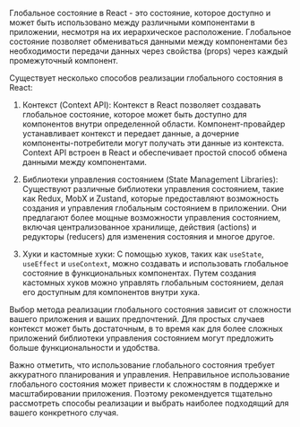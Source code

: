 Глобальное состояние в React - это состояние, которое доступно и может быть использовано между различными компонентами в приложении, несмотря на их иерархическое расположение. Глобальное состояние позволяет обмениваться данными между компонентами без необходимости передачи данных через свойства (props) через каждый промежуточный компонент.

Существует несколько способов реализации глобального состояния в React:

1. Контекст (Context API): Контекст в React позволяет создавать глобальное состояние, которое может быть доступно для компонентов внутри определенной области. Компонент-провайдер устанавливает контекст и передает данные, а дочерние компоненты-потребители могут получать эти данные из контекста. Context API встроен в React и обеспечивает простой способ обмена данными между компонентами.

2. Библиотеки управления состоянием (State Management Libraries): Существуют различные библиотеки управления состоянием, такие как Redux, MobX и Zustand, которые предоставляют возможность создания и управления глобальным состоянием в приложении. Они предлагают более мощные возможности управления состоянием, включая централизованное хранилище, действия (actions) и редукторы (reducers) для изменения состояния и многое другое.

3. Хуки и кастомные хуки: С помощью хуков, таких как `useState`, `useEffect` и `useContext`, можно создавать и использовать глобальное состояние в функциональных компонентах. Путем создания кастомных хуков можно управлять глобальным состоянием, делая его доступным для компонентов внутри хука.

Выбор метода реализации глобального состояния зависит от сложности вашего приложения и ваших предпочтений. Для простых случаев контекст может быть достаточным, в то время как для более сложных приложений библиотеки управления состоянием могут предложить больше функциональности и удобства.

Важно отметить, что использование глобального состояния требует аккуратного планирования и управления. Неправильное использование глобального состояния может привести к сложностям в поддержке и масштабировании приложения. Поэтому рекомендуется тщательно рассмотреть способы реализации и выбрать наиболее подходящий для вашего конкретного случая.
